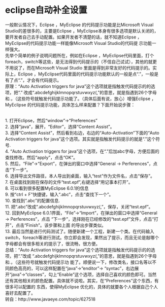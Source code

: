 # eclipse自动补全设置  

一般默认情况下，Eclipse ，MyEclipse 的代码提示功能是比Microsoft Visual Studio的差很多的，主要是Eclipse ，MyEclipse本身有很多选项是默认关闭的，要开发者自己去手动配置。如果开发者不清楚的话，就不知道Eclipse ，MyEclipse的代码提示功能一样能像Microsoft Visual Studio的代码提 示功能一样强大。
<br>
先举个简单的例子说明问题所在，例如在Eclipse ，MyEclipse代码里面，打个foreach，switch等这些，是无法得到代码提示的（不信自己试试），其他的就更不用说了，而在Microsoft Visual Studio 里面是得到非常友好的代码提示的。实际上，Eclipse ，MyEclipse代码里面的代码提示功能默认的一般是点“.”，一般是有了点“.”，才会有代码提示。
<br>
   原理：“Auto Activation triggers for java”这个选项就是指触发代码提示的的选项，把“.” 改成“.abcdefghijklmnopqrstuvwxyz(,”的意思，就是指遇到26个字母和.，（这些符号就触发代码提示功能了。（具体后面有说，放心）增强Eclipse ，MyEclipse 的代码提示功能，具体怎么样来配置？下面开始说步骤：
<br>

<br>
1. 打开Eclipse，然后“window”→“Preferences”
<br>
2. 选择“java”，展开，“Editor”，选择“Content Assist”。
<br>
3. 选择“Content Assist”，然后看到右边，右边的“Auto-Activation”下面的“Auto Activation triggers for java”这个选项。其实就是指触发代码提示的就是“.”这个符号.
<br>
4. “Auto Activation triggers for java”这个选项，在“.”后加abc字母，方便后面的查找修改。然后“apply”，点击“OK”。
<br>
5. 然后，“File”→“Export”，在弹出的窗口中选择“General -> Perferences”，点击“下一步”。
<br>
6. 选择导出文件路径，本人导出到桌面，输入“test”作为文件名，点击“保存”。
<br>
7. 在桌面找到刚在保存的文件“test.epf”,右键选择“用记事本打开”。
<br>
8. 可以看到很多配置MyEclipse 6.0.1的信息
<br>
9. 按“ctrl + F”快捷键，输入“.abc”，点击“查找下一个”。
<br>
10. 查找到“.abc”的配置信息.
<br>
11. 把“.abc”改成“.abcdefghijklmnopqrstuvwxyz(,”，保存，关闭“test.epf”。
<br>
12. 回到MyEclipse 6.0.1界面，“File”→“Import”，在弹出的窗口中选择“General -> Perferences”，点击 “下一步”，选择刚在已经修改的“test.epf”文件，点击“打开”，点击“Finish”。该步骤和上面 的导出步骤类似。
<br>
13. 最后当然是进行代码测试了。随便新建一个工程，新建一个类。在代码输入switch，foreach等进行测试。你立即会发现，果然出了提示，而且无论是敲哪个字母都会有很多相关的提示了，很流畅，很方便。
<br>
总结：“Auto Activation triggers for java”这个选项就是指触发代码提示的的选项，把“.”改成 “.abcdefghijklmnopqrstuvwxyz(,”的意思，就是指遇到26个字母和.，（这些符号就触发代码提示功 能了。顺便说一下，修改类名，接口名等以不同颜色高亮的，可以这样配置在“java”→“enditor”→ “syntac”，右边展开“java”→“classes”，勾上“Enable”这个选项，选择自己喜欢的颜色即可。当然还有其他相关的颜色配置。具体就不说啦。其实，在“Preferences”这个东西，有很多可以配置的 东西，使得MyEclipse 优化的，具体的就要各个人根据自己个人喜好去配置了。
<br>
转自：http://www.javaeye.com/topic/627518
<br>

